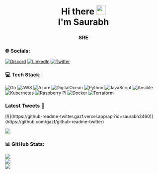 <h1 align="center">Hi there <img src="https://raw.githubusercontent.com/MartinHeinz/MartinHeinz/master/wave.gif" width="30px">
<br/> I'm Saurabh</h1> 
<h3 align="center">SRE</h3>

### 🌐 Socials:
[![Discord](https://img.shields.io/badge/Discord-%237289DA.svg?logo=discord&logoColor=white)](https://discord.gg/saurabh#9485) [![LinkedIn](https://img.shields.io/badge/LinkedIn-%230077B5.svg?logo=linkedin&logoColor=white)](https://linkedin.com/in/saurabh-y-311635114) [![Twitter](https://img.shields.io/badge/Twitter-%231DA1F2.svg?logo=Twitter&logoColor=white)](https://twitter.com/saurabh3460) 

### 💻 Tech Stack:
![Go](https://img.shields.io/badge/go-%2300ADD8.svg?style=for-the-badge&logo=go&logoColor=white) ![AWS](https://img.shields.io/badge/AWS-%23FF9900.svg?style=for-the-badge&logo=amazon-aws&logoColor=white) ![Azure](https://img.shields.io/badge/azure-%230072C6.svg?style=for-the-badge&logo=azure-devops&logoColor=white) ![DigitalOcean](https://img.shields.io/badge/DigitalOcean-%230167ff.svg?style=for-the-badge&logo=digitalOcean&logoColor=white) ![Python](https://img.shields.io/badge/python-3670A0?style=for-the-badge&logo=python&logoColor=ffdd54) ![JavaScript](https://img.shields.io/badge/javascript-%23323330.svg?style=for-the-badge&logo=javascript&logoColor=%23F7DF1E) ![Ansible](https://img.shields.io/badge/ansible-%231A1918.svg?style=for-the-badge&logo=ansible&logoColor=white) ![Kubernetes](https://img.shields.io/badge/kubernetes-%23326ce5.svg?style=for-the-badge&logo=kubernetes&logoColor=white) ![Raspberry Pi](https://img.shields.io/badge/-RaspberryPi-C51A4A?style=for-the-badge&logo=Raspberry-Pi) ![Docker](https://img.shields.io/badge/docker-%230db7ed.svg?style=for-the-badge&logo=docker&logoColor=white) ![Terraform](https://img.shields.io/badge/terraform-%235835CC.svg?style=for-the-badge&logo=terraform&logoColor=white)

<h3>Latest Tweets 🧵</h3>
<!-- <p align='center'><a href="https://twitter.com/saurabh3460"><img src="https://github-readme-twitter.gazf.vercel.app/api?id=saurabh3460&layout=wide" width="350" alt="github-readme-twitter"></a></p> -->
[![](https://github-readme-twitter.gazf.vercel.app/api?id=saurabh3460)](https://github.com/gazf/github-readme-twitter)

![](https://komarev.com/ghpvc/?username=saurabh3460&style=for-the-badge&color=green)

<!-- [![](https://visitcount.itsvg.in/api?id=saurabh3460&label=Profile%20Views&color=0&icon=0&pretty=true)](https://visitcount.itsvg.in) -->

### 📊 GitHub Stats:
![](https://github-readme-stats.vercel.app/api?username=saurabh3460&theme=dark&hide_border=false&include_all_commits=false&count_private=false)<br/>
![](https://github-readme-streak-stats.herokuapp.com/?user=saurabh3460&theme=dark&hide_border=false)<br/>
![](https://github-readme-stats.vercel.app/api/top-langs/?username=saurabh3460&theme=dark&hide_border=false&include_all_commits=false&count_private=false&layout=compact)


<!-- Proudly created with GPRM ( https://gprm.itsvg.in ) -->
 
